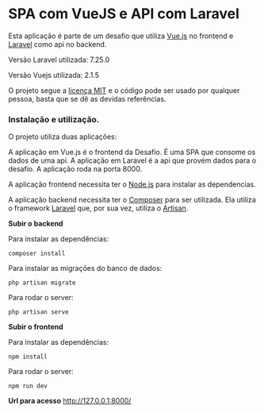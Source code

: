 # SPA com VueJS e API com Laravel

Esta aplicação é parte de um desafio que utiliza [Vue.js](https://vuejs.org/) no frontend e [Laravel](https://laravel.com/) como api no backend.

Versão Laravel utilizada: 7.25.0

Versão Vuejs utilizada: 2.1.5

O projeto segue a [licença MIT](https://opensource.org/licenses/MIT) e o código pode ser usado por qualquer pessoa, basta que se dê as devidas referências.

### Instalação e utilização.

O projeto utiliza duas aplicações:

A aplicação em Vue.js é o frontend da Desafio. É uma SPA que consome os dados de uma api.
A aplicação em Laravel é a api que provém dados para o desafio.
A aplicação roda na porta 8000.

A aplicação frontend necessita ter o [Node.js](https://nodejs.org) para instalar as dependencias.

A aplicação backend necessita ter o [Composer](https://getcomposer.org/) para ser utilizada. Ela utiliza o framework [Laravel](https://laravel.com/) que, por sua vez, utiliza o [Artisan](https://laravel.com/docs/7.x/artisan).


**Subir o backend**

Para instalar as dependências:
```
composer install
```

Para instalar as migrações do banco de dados:
```
php artisan migrate
```

Para rodar o server:
```
php artisan serve
```


**Subir o frontend**

Para instalar as dependências:
```
npm install
```

Para rodar o server:
```
npm run dev
```

**Url para acesso**
http://127.0.0.1:8000/